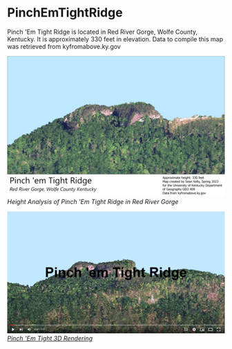 # PinchEmTightRidge
Pinch 'Em Tight Ridge is located in Red River Gorge, Wolfe County, Kentucky. It is approximately 330 feet in elevation. Data to compile this map was retrieved from kyfromabove.ky.gov

![Pinch 'Em Tight Ridge](map.jpg)     
*Height Analysis of Pinch 'Em Tight Ridge in Red River Gorge*

![Screenshot of animation](PinchEmTight.jpg)     
*[Pinch 'Em Tight 3D Rendering](https://youtu.be/btgILDg-vds)*